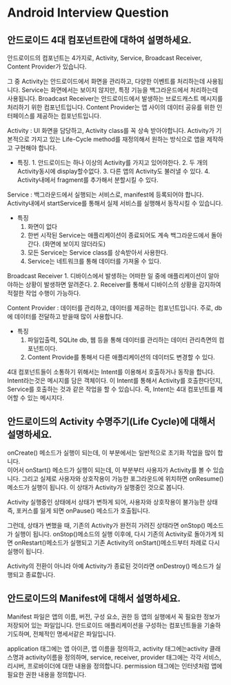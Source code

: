 # Android Interview Question

## 안드로이드 4대 컴포넌트란에 대하여 설명하세요.
안드로이드의 컴포넌트는 4가지로, Activity, Service, Broadcast Receiver, Content Provider가 있습니다.

그 중 Activity는 안드로이드에서 화면을 관리하고, 다양한 이벤트를 처리하는데 사용됩니다.
Service는 화면에서는 보이지 않지만, 특정 기능을 백그라운드에서 처리하는데 사용됩니다.
Broadcast Receiver는 안드로이드에서 발생하는 브로드캐스트 메시지를 처리하기 위한 컴포넌트입니다.
Content Provider는 앱 사이의 데이터 공유를 위한 인터페이스를 제공하는 컴포넌트입니다.

Activity : UI 화면을 담당하고, Activity class를 꼭 상속 받아야합니다.  Activity가 기본적으로 가지고 있는 Life-Cycle method를 재정의해서 원하는 방식으로 앱을 제작하고 구현해야 합니다.
- 특징.
		1. 안드로이드는 하나 이상의 Activity를 가지고 있어야한다.
		2. 두 개의 Activity동시에 display할수없다.
		3. 다른 앱의 Activity도 불러낼 수 있다.
		4. Activity내에서 fragment를 추가해서 분할시킬 수 있다.

Service : 백그라운드에서 실행되는 서비스로,  manifest에 등록되어야 합니다. Activity내에서 startService를 통해서 실제 서비스를 실행해서 동작시킬 수 있습니다.
- 특징
	1. 화면이 없다
	2. 한번 시작된 Service는 애플리케이션이 종료되어도 계속 백그라운드에서 돌아간다. (화면에 보이지 않더라도)
	3. 모든 Service는 Service class를 상속받아서 사용한다.
	4. Service는 네트워크를 통해 데이터를 가져올 수 있다.

Broadcast Receiver 
	1. 디바이스에서 발생하는 어떠한 일 중에 애플리케이션이 알아야하는 상황이 발생하면 알려준다.
	2. Receiver를 통해서 디바이스의 상황을 감지하여 적절한 작업 수행이 가능하다.

Content Provider : 데이터를 관리하고, 데이터를 제공하는 컴포넌트입니다. 주로, db에 데이터를 전달하고 받을때 많이 사용합니다.
- 특징 
	1. 파일입출력, SQLite db, 웹 등을 통해 데이터를 관리하는 데이터 관리측면의 컴포넌트이다.
	2. Content Provide를 통해서 다른 애플리케이션의 데이터도 변경할 수 있다.

4대 컴포넌트들이 소통하기 위해서는 Intent를 이용해서 호출하거나 동작을 합니다. Intent라는것은 메시지를 담은 객체이다.
이 Intent를 통해서 Activity를 호출한다던지, Service를 호출하는 것과 같은 작업을 할 수 있습니다. 
즉, Intent는 4대 컴포넌트를 제어할 수 있는 메시지다.

## 안드로이드의 Activity 수명주기(Life Cycle)에 대해서 설명하세요.
onCreate() 메소드가 실행이 되는데, 이 부분에서는 일반적으로 초기화 작업을 많이 합니다.<br>
이어서 onStart() 메소드가 실행이 되는데, 이 부분부터 사용자가 Activity를 볼 수 있습니다.  그리고 실제로 사용자와 상호작용이 가능한 포그라운드에 위치하면 onResume() 메소드가 실행이 됩니다.
이 상태가 Activity가 실행중인 것으로 봅니다.

Activity 실행중인 상태에서 상태가 변하게 되어, 사용자와 상호작용이 불가능한 상태 즉, 포커스를 잃게 되면 onPause() 메소드가 호출됩니다. 

그런데, 상태가 변했을 때, 기존의 Activity가 완전히 가려진 상태라면 onStop() 메소드가 실행이 됩니다.
onStop()메소드의 실행 이후에, 다시 기존의 Activity로 돌아가게 되면 onRestart()메소드가 실행되고 기존 Activity의 onStart()메소드부터 차례로 다시 실행이 됩니다.

Activity의 전환이 아니라 아예 Activity가 종료된 것이라면 onDestroy() 메소드가 실행되고 종료합니다.

## 안드로이드의 Manifest에 대해서 설명하세요.

Manifest 파일은 앱의 이름, 버전, 구성 요소, 권한 등 앱의 실행에서 꼭 필요한 정보가 저장되어 있는 파일입니다.
안드로이드 애플리케이션을 구성하는 컴포넌트들을 기술하기도하며, 전체적인 명세서같은 파일입니다.

application 태그에는 앱 아이콘, 앱 이름을 정의하고,
activity 태그에는activity 클래스명과 activity이름을 정의하며,
service, receiver, provider 태그에는 각각 서비스,  리시버, 프로바이더에 대한 내용을 정의합니다.
permission 태그에는 인터넷처럼 앱에 필요한 권한 내용을 정의합니다.